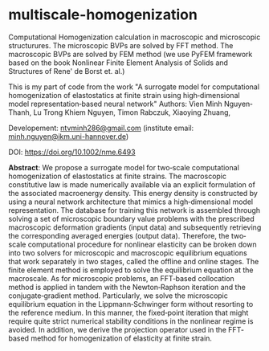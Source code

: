 # multiscale-homogenization
Computational Homogenization calculation in macroscopic and microscopic structurures.
The microscopic BVPs are solved by FFT method. 
The macroscopic BVPs are solved by FEM method (we use PyFEM framework based on the book Nonlinear Finite Element Analysis of Solids and Structures of Rene' de Borst et. al.)


This is my part of code from the work "A surrogate model for computational homogenization of elastostatics at finite strain using high‐dimensional model representation‐based neural network"
Authors: 
Vien Minh Nguyen‐Thanh,
Lu Trong Khiem Nguyen,
Timon Rabczuk,
Xiaoying Zhuang,

Developement: ntvminh286@gmail.com (institute email: minh.nguyen@ikm.uni-hannover.de)

DOI: https://doi.org/10.1002/nme.6493

<b>Abstract</b>:
We propose a surrogate model for two‐scale computational homogenization of elastostatics at finite strains. 
The macroscopic constitutive law is made numerically available via an explicit formulation of the associated macroenergy density. 
This energy density is constructed by using a neural network architecture that mimics a high‐dimensional model representation. 
The database for training this network is assembled through solving a set of microscopic boundary value problems with the prescribed 
macroscopic deformation gradients (input data) and subsequently retrieving the corresponding averaged energies (output data). 
Therefore, the two‐scale computational procedure for nonlinear elasticity can be broken down into two solvers for microscopic and 
macroscopic equilibrium equations that work separately in two stages, called the offline and online stages. The finite element method 
is employed to solve the equilibrium equation at the macroscale. As for microscopic problems, an FFT‐based collocation method is applied 
in tandem with the Newton‐Raphson iteration and the conjugate‐gradient method. Particularly, we solve the microscopic equilibrium equation 
in the Lippmann‐Schwinger form without resorting to the reference medium. In this manner, the fixed‐point iteration that might require quite 
strict numerical stability conditions in the nonlinear regime is avoided. In addition, we derive the projection operator used in the FFT‐based 
method for homogenization of elasticity at finite strain.
